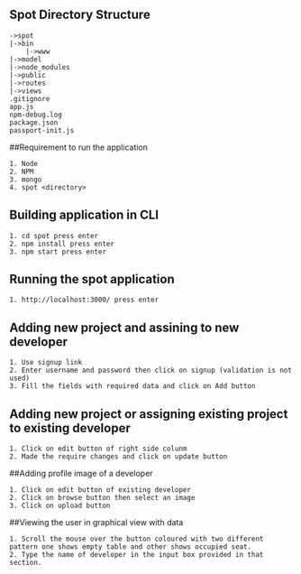 ## Spot Directory Structure
```
->spot
|->bin
	|->www
|->model
|->node_modules
|->public
|->routes
|->views
.gitignore
app.js
npm-debug.log
package.json
passport-init.js
```
##Requirement to run the application
```
1. Node
2. NPM
3. mongo
4. spot <directory>
```
## Building application in CLI
```
1. cd spot press enter
2. npm install press enter
3. npm start press enter

```
## Running the spot application

```
1. http://localhost:3000/ press enter
```
## Adding new project and assining to new developer
```
1. Use signup link
2. Enter username and password then click on signup (validation is not used)
3. Fill the fields with required data and click on Add button
```
## Adding new project or assigning existing project to existing developer
```
1. Click on edit button of right side colunm
2. Made the require changes and click on update button
```
##Adding profile image of a developer
```
1. Click on edit button of existing developer
2. Click on browse button then select an image
3. Click on upload button
```
##Viewing the user in graphical view with data
```
1. Scroll the mouse over the button coloured with two different pattern one shows empty table and other shows occupied seat.
2. Type the name of developer in the input box provided in that section.
```
